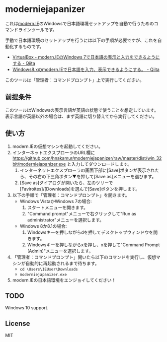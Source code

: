 moderniejapanizer
=================

これは[modern.IE](https://www.modern.ie/ja-jp)のWindowsで日本語環境セットアップを自動で行うためのコマンドラインツールです。

手動で日本語環境のセットアップを行うには以下の手順が必要ですが、これを自動化するものです。

* [VirtualBox - modern.IEのWindows 7で日本語の表示と入力をできるようにする - Qiita](http://qiita.com/hnakamur/items/5f2f9e817dd0de60abb2)
* [Windows8.xのmodern.IEで日本語を入力、表示できるようにする。 - Qiita](http://qiita.com/hnakamur/items/cd37c9c8826afe4b4dda)

このツールは「管理者：コマンドプロンプト」上で実行してください。

## 前提条件

このツールはWindowsの表示言語が英語の状態で使うことを想定しています。表示言語が英語以外の場合は、まず英語に切り替えてから実行してください。

## 使い方

1. modern.IEの仮想マシンを起動してください。
2. インターネットエクスプローラのURL欄に https://github.com/hnakamur/moderniejapanizer/raw/master/dist/win_32bit/moderniejapanizer.exe と入力してダウンロードします。
    1. インターネットエクスプローラの画面下部に[Save]ボタンが表示されたら、その右の下三角ボタン▼を押して[Save as]メニューを選びます。
    2. [Save as]ダイアログが開いたら、左のツリーで[Faviroites]/[Downloads]を選んで[Save]ボタンを押します。
3. 以下の手順で「管理者：コマンドプロンプト」を開きます。
    * Windows VistaかWindows 7の場合:
        1. スタートメニューを開きます。
        2. "Command prompt"メニューで右クリックして"Run as administrator"メニューを選択します。
    * Windows 8か8.1の場合:
        1. Windowsキーを押しながらdを押してデスクトップウィンドウを開きます。
        1. Windowsキーを押しながらxを押し、xを押して"Command Prompt (Admin)"メニューを選択します。
4. 「管理者：コマンドプロンプト」開いたら以下のコマンドを実行し、仮想マシンが自動的に再起動されるまで待ちます。
    * `cd \Users\IEUser\Downloads`
    * `moderniejapanizer.exe`
5. modern.IEの日本語環境をエンジョイしてください！

## TODO

Windows 10 support.

## License

MIT
